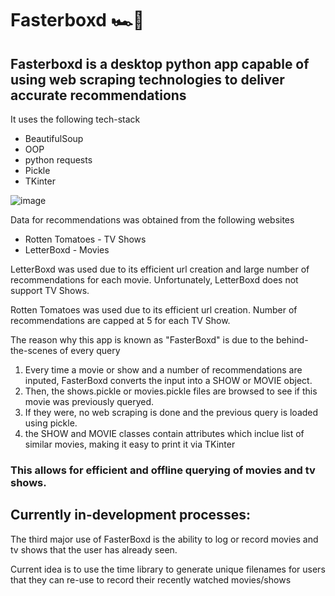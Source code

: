 # Fasterboxd 🏎️💨

<h2>Fasterboxd is a desktop python app capable of using web scraping technologies to deliver accurate recommendations</h2>
<p>It uses the following tech-stack</p>
<ul>
  <li>BeautifulSoup</li>
  <li>OOP</li>
  <li>python requests</li>
  <li>Pickle</li>
  <li>TKinter</li>
</ul>

![image](https://github.com/realaryann/fasterboxd/assets/70107111/0c151bc5-aa1d-4ee4-b6b5-373263f9036a)


<p>Data for recommendations was obtained from the following websites</p>
<ul>
  <li>Rotten Tomatoes - TV Shows</li>
  <li>LetterBoxd - Movies</li>
</ul>
<p>LetterBoxd was used due to its efficient url creation and large number of recommendations for each movie. Unfortunately, LetterBoxd does not support TV Shows.</p>
<p>Rotten Tomatoes was used due to its efficient url creation. Number of recommendations are capped at 5 for each TV Show.</p>

<p>The reason why this app is known as "FasterBoxd" is due to the behind-the-scenes of every query<br>
  <ol>
    <li>Every time a movie or show and a number of recommendations are inputed, FasterBoxd converts the input into a SHOW or MOVIE object.</li>
    <li>Then, the shows.pickle or movies.pickle files are browsed to see if this movie was previously queryed.</li>
    <li>If they were, no web scraping is done and the previous query is loaded using pickle.</li>
    <li>the SHOW and MOVIE classes contain attributes which inclue list of similar movies, making it easy to print it via TKinter</li>
 </ol>
</p>

<h3>This allows for efficient and offline querying of movies and tv shows.</h3>

<h2>Currently in-development processes: </h2>
<p>The third major use of FasterBoxd is the ability to log or record movies and tv shows that the user has already seen.</p>
<p>Current idea is to use the time library to generate unique filenames for users that they can re-use to record their recently watched movies/shows</p>
